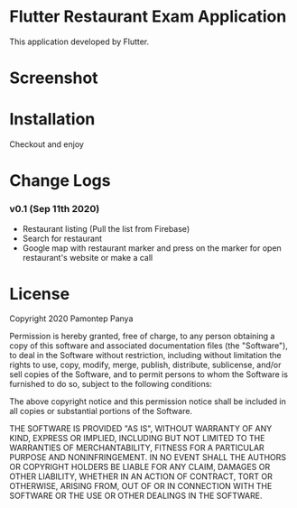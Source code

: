 # Flutter Restaurant Exam Application
This application developed by Flutter.

# Screenshot



# Installation
Checkout and enjoy

# Change Logs
### v0.1 (Sep 11th 2020)
* Restaurant listing (Pull the list from Firebase)
* Search for restaurant
* Google map with restaurant marker and press on the marker for open restaurant's website or make a call

# License

Copyright 2020 Pamontep Panya

Permission is hereby granted, free of charge, to any person obtaining a copy of this software and associated documentation files (the "Software"), to deal in the Software without restriction, including without limitation the rights to use, copy, modify, merge, publish, distribute, sublicense, and/or sell copies of the Software, and to permit persons to whom the Software is furnished to do so, subject to the following conditions:

The above copyright notice and this permission notice shall be included in all copies or substantial portions of the Software.

THE SOFTWARE IS PROVIDED "AS IS", WITHOUT WARRANTY OF ANY KIND, EXPRESS OR IMPLIED, INCLUDING BUT NOT LIMITED TO THE WARRANTIES OF MERCHANTABILITY, FITNESS FOR A PARTICULAR PURPOSE AND NONINFRINGEMENT. IN NO EVENT SHALL THE AUTHORS OR COPYRIGHT HOLDERS BE LIABLE FOR ANY CLAIM, DAMAGES OR OTHER LIABILITY, WHETHER IN AN ACTION OF CONTRACT, TORT OR OTHERWISE, ARISING FROM, OUT OF OR IN CONNECTION WITH THE SOFTWARE OR THE USE OR OTHER DEALINGS IN THE SOFTWARE.
